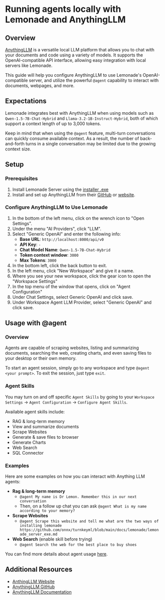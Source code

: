 
# Running agents locally with Lemonade and AnythingLLM

## Overview

[AnythingLLM](https://github.com/Mintplex-Labs/anything-llm) is a versatile local LLM platform that allows you to chat with your documents and code using a variety of models. It supports the OpenAI-compatible API interface, allowing easy integration with local servers like Lemonade.

This guide will help you configure AnythingLLM to use Lemonade's OpenAI-compatible server, and utilize the powerful `@agent` capability to interact with documents, webpages, and more.

## Expectations

Lemonade integrates best with AnythingLLM when using models such as `Qwen-1.5-7B-Chat-Hybrid` and `Llama-3.2-1B-Instruct-Hybrid`, both of which support a context length of up to 3,000 tokens.

Keep in mind that when using the `@agent` feature, multi-turn conversations can quickly consume available context. As a result, the number of back-and-forth turns in a single conversation may be limited due to the growing context size.


## Setup

### Prerequisites

1. Install Lemonade Server using the [installer .exe](https://github.com/onnx/turnkeyml/blob/main/docs/lemonade/lemonade_server_exe.md#lemonade-server-installer)
2. Install and set up AnythingLLM from their [GitHub](https://github.com/Mintplex-Labs/anything-llm#quick-start) or [website](https://anythingllm.com/desktop).


### Configure AnythingLLM to Use Lemonade

1. In the bottom of the left menu, click on the wrench icon to "Open Settings".
2. Under the menu "AI Providers", click "LLM".
3. Select "Generic OpenAI" and enter the following info:
   - **Base URL**: `http://localhost:8000/api/v0`
   - **API Key**: `-`
   - **Chat Model Name**: `Qwen-1.5-7B-Chat-Hybrid`
   - **Token context window**: `3000`
   - **Max Tokens**: `3000`
4. In the bottom left, click the back button to exit.
5. In the left menu, click "New Workspace" and give it a name.
6. Where you see your new workspace, click the gear icon to open the "Workspace Settings"
7. In the top menu of the window that opens, click on "Agent Configuration"
8. Under Chat Settings, select Generic OpenAI and click save.
9. Under Workspace Agent LLM Provider, select "Generic OpenAI" and click save.

## Usage with @agent

### Overview

Agents are capable of scraping websites, listing and summarizing documents, searching the web, creating charts, and even saving files to your desktop or their own memory.

To start an agent session, simply go to any workspace and type `@agent <your prompt>`. To exit the session, just type `exit`.

### Agent Skills

You may turn on and off specific `Agent Skills` by going to your `Workspace Settings` → `Agent Configuration` → `Configure Agent Skills`.

Available agent skills include:
* RAG & long-term memory
* View and summarize documents
* Scrape Websites
* Generate & save files to browser
* Generate Charts
* Web Search
* SQL Connector

### Examples

Here are some examples on how you can interact with Anything LLM agents:
- **Rag & long-term memory**
    - `@agent My name is Dr Lemon. Remember this in our next conversation`
    - Then, on a follow up chat you can ask `@agent What is my name according to your memory?`
- **Scrape Websites**
    - `@agent Scrape this website and tell me what are the two ways of installing lemonade https://github.com/onnx/turnkeyml/blob/main/docs/lemonade/lemonade_server_exe.md`
- **Web Search** (enable skill before trying)
    - `@agent Search the web for the best place to buy shoes`

You can find more details about agent usage [here](https://docs.anythingllm.com/agent/usage).

## Additional Resources

- [AnthingLLM Website](https://anythingllm.com/)
- [AnythingLLM GitHub](https://github.com/Mintplex-Labs/anything-llm)
- [AnythingLLM Documentation](https://docs.anythingllm.com/)

